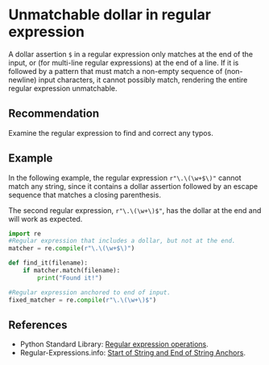 # Unmatchable dollar in regular expression
A dollar assertion `$` in a regular expression only matches at the end of the input, or (for multi-line regular expressions) at the end of a line. If it is followed by a pattern that must match a non-empty sequence of (non-newline) input characters, it cannot possibly match, rendering the entire regular expression unmatchable.


## Recommendation
Examine the regular expression to find and correct any typos.


## Example
In the following example, the regular expression `r"\.\(\w+$\)"` cannot match any string, since it contains a dollar assertion followed by an escape sequence that matches a closing parenthesis.

The second regular expression, `r"\.\(\w+\)$"`, has the dollar at the end and will work as expected.


```python
import re
#Regular expression that includes a dollar, but not at the end.
matcher = re.compile(r"\.\(\w+$\)")

def find_it(filename):
    if matcher.match(filename):
        print("Found it!")

#Regular expression anchored to end of input.
fixed_matcher = re.compile(r"\.\(\w+\)$")
```

## References
* Python Standard Library: [Regular expression operations](https://docs.python.org/library/re.html).
* Regular-Expressions.info: [Start of String and End of String Anchors](http://www.regular-expressions.info/anchors.html).
